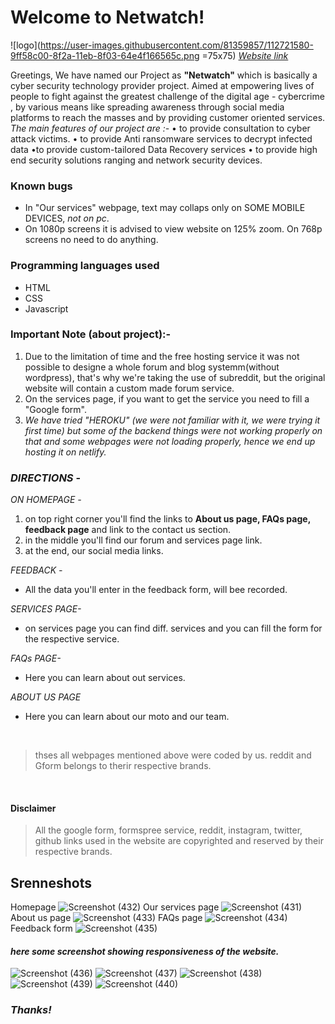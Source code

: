 # Welcome to Netwatch!
![logo](https://user-images.githubusercontent.com/81359857/112721580-9ff58c00-8f2a-11eb-8f03-64e4f166565c.png =75x75)
[*Website link*](https://thenetwatch.netlify.app/)

Greetings, 
We have named our Project as **"Netwatch"** which is basically a cyber security technology provider project. 
Aimed at empowering lives of people to fight against the greatest challenge of the digital age - cybercrime , by various means like spreading awareness through social media platforms to reach the masses and by providing customer oriented services. 
*The main features of our project are :-*
• to provide consultation  to cyber attack victims.
• to provide Anti ransomware services to decrypt infected data
•to  provide custom-tailored Data Recovery services 
• to provide high end security solutions ranging and network security devices.


### Known bugs

 - In "Our services" webpage, text may collaps only on SOME MOBILE
   DEVICES, *not on pc*.
  - On 1080p screens it is advised to view website on 125% zoom. On 768p screens no need to do anything.

### Programming languages used
- HTML
- CSS
- Javascript

### Important Note (about project):-

 1. Due to the limitation of time and the free hosting service it was
    not possible to designe a whole forum and blog systemm(without
    wordpress), that's why we're taking the use of subreddit, but the
    original website will contain a custom made forum service.
  2. On the services page, if you want to get the service you need to fill a "Google form".
   3. *We have tried "HEROKU" (we were not familiar with it, we were trying it first time) but some of the backend things were not working properly on that and some webpages were not loading  properly, hence we end up hosting it on netlify.*


### *DIRECTIONS* -

*ON HOMEPAGE -*
1. on top right corner you'll find the links to **About us page, FAQs page, feedback page** and link to the contact us section.
2. in the middle you'll find our forum and services page link.
3. at the end, our social media links.

*FEEDBACK -*
- All the data you'll enter in the feedback form, will bee recorded.

*SERVICES PAGE-*
- on services page you can find diff. services and you can fill the form for the respective service.

*FAQs PAGE-*
- Here you can learn about out services.

*ABOUT US PAGE*
- Here you can learn about our moto and our team.

<br>

>thses all webpages mentioned above were coded by us.
>reddit and Gform belongs to therir respective brands.

<br>


####  Disclaimer
>All the google form, formspree service, reddit, instagram, twitter, github links used in the website are copyrighted and reserved by their respective brands.

## Srenneshots
Homepage
![Screenshot (432)](https://user-images.githubusercontent.com/81359857/112714048-67d85400-8efe-11eb-8cbb-923f5453991e.png)
Our services page
![Screenshot (431)](https://user-images.githubusercontent.com/81359857/112714042-64dd6380-8efe-11eb-837d-35c1bda1454e.png)
About us page
![Screenshot (433)](https://user-images.githubusercontent.com/81359857/112714049-67d85400-8efe-11eb-826f-3507f2942675.png)
FAQs page
![Screenshot (434)](https://user-images.githubusercontent.com/81359857/112714050-6870ea80-8efe-11eb-81ff-3a713336fb4a.png)
Feedback form
![Screenshot (435)](https://user-images.githubusercontent.com/81359857/112714052-69098100-8efe-11eb-8843-fd9cf9852d92.png)

#### *here some screenshot showing responsiveness of the website.*
![Screenshot (436)](https://user-images.githubusercontent.com/81359857/112714053-69a21780-8efe-11eb-8bb0-cfc1f0c09487.png)
![Screenshot (437)](https://user-images.githubusercontent.com/81359857/112714054-6a3aae00-8efe-11eb-9771-51e2a2522c37.png)
![Screenshot (438)](https://user-images.githubusercontent.com/81359857/112714055-6a3aae00-8efe-11eb-8ca7-3bb97aa50e28.png)
![Screenshot (439)](https://user-images.githubusercontent.com/81359857/112714056-6ad34480-8efe-11eb-98aa-affd6c00a483.png)
![Screenshot (440)](https://user-images.githubusercontent.com/81359857/112714057-6ad34480-8efe-11eb-9906-652db4d6fc62.png)

### *Thanks!*

